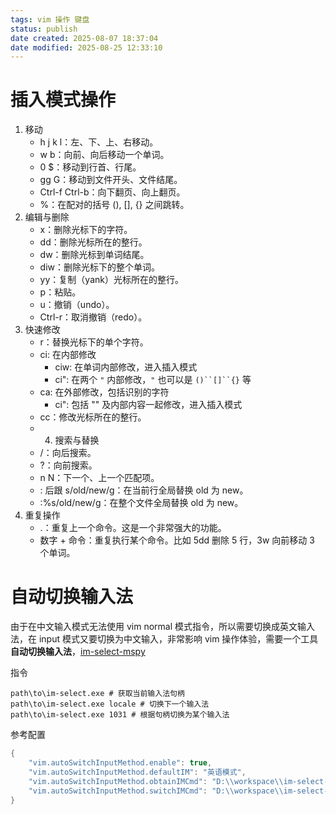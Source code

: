 ```yaml
---
tags: vim 操作 键盘
status: publish
date created: 2025-08-07 18:37:04
date modified: 2025-08-25 12:33:10
---
```


# 插入模式操作

1. 移动
	- h j k l：左、下、上、右移动。
	- w b：向前、向后移动一个单词。
	- 0 $：移动到行首、行尾。
	- gg G：移动到文件开头、文件结尾。
	- Ctrl-f Ctrl-b：向下翻页、向上翻页。
	- %：在配对的括号 (), [], {} 之间跳转。
2. 编辑与删除
	- x：删除光标下的字符。
	- dd：删除光标所在的整行。
	- dw：删除光标到单词结尾。
	- diw：删除光标下的整个单词。
	- yy：复制（yank）光标所在的整行。
	- p：粘贴。
	- u：撤销（undo）。
	- Ctrl-r：取消撤销（redo）。
3. 快速修改
	- r：替换光标下的单个字符。
	- ci: 在内部修改
		- ciw: 在单词内部修改，进入插入模式
		- ci": 在两个 `"` 内部修改，`"` 也可以是 `()``[]``{}` 等
	- ca: 在外部修改，包括识别的字符
		- ci": 包括 "" 及内部内容一起修改，进入插入模式
	- cc：修改光标所在的整行。
	- 4. 搜索与替换
	- /：向后搜索。
	- ?：向前搜索。
	- n N：下一个、上一个匹配项。
	- : 后跟 s/old/new/g：在当前行全局替换 old 为 new。
	- :%s/old/new/g：在整个文件全局替换 old 为 new。
4. 重复操作
	- .：重复上一个命令。这是一个非常强大的功能。
	- 数字 + 命令：重复执行某个命令。比如 5dd 删除 5 行，3w 向前移动 3 个单词。

# 自动切换输入法

由于在中文输入模式无法使用 vim normal 模式指令，所以需要切换成英文输入法，在 input 模式又要切换为中文输入，非常影响 vim 操作体验，需要一个工具**自动切换输入法**，[im-select-mspy](https://github.com/daipeihust/im-select/tree/master/win-mspy)

指令
```shell
path\to\im-select.exe # 获取当前输入法句柄
path\to\im-select.exe locale # 切换下一个输入法 
path\to\im-select.exe 1031 # 根据句柄切换为某个输入法
```

参考配置
```cpp
{
    "vim.autoSwitchInputMethod.enable": true,
    "vim.autoSwitchInputMethod.defaultIM": "英语模式",
    "vim.autoSwitchInputMethod.obtainIMCmd": "D:\\workspace\\im-select-mspy\\build\\Release\\im-select-mspy.exe",
    "vim.autoSwitchInputMethod.switchIMCmd": "D:\\workspace\\im-select-mspy\\build\\Release\\im-select-mspy.exe {im}",
}
```